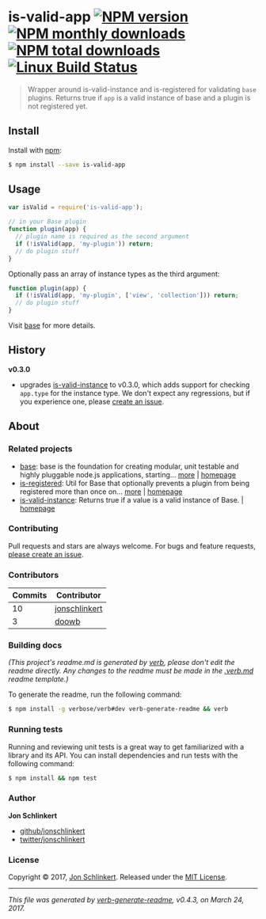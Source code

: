 # is-valid-app [![NPM version](https://img.shields.io/npm/v/is-valid-app.svg?style=flat)](https://www.npmjs.com/package/is-valid-app) [![NPM monthly downloads](https://img.shields.io/npm/dm/is-valid-app.svg?style=flat)](https://npmjs.org/package/is-valid-app)  [![NPM total downloads](https://img.shields.io/npm/dt/is-valid-app.svg?style=flat)](https://npmjs.org/package/is-valid-app) [![Linux Build Status](https://img.shields.io/travis/node-base/is-valid-app.svg?style=flat&label=Travis)](https://travis-ci.org/node-base/is-valid-app)

> Wrapper around is-valid-instance and is-registered for validating `base` plugins. Returns true if `app` is a valid instance of base and a plugin is not registered yet.

## Install

Install with [npm](https://www.npmjs.com/):

```sh
$ npm install --save is-valid-app
```

## Usage

```js
var isValid = require('is-valid-app');

// in your Base plugin
function plugin(app) {
  // plugin name is required as the second argument
  if (!isValid(app, 'my-plugin')) return;
  // do plugin stuff
}
```

Optionally pass an array of instance types as the third argument:

```js
function plugin(app) {
  if (!isValid(app, 'my-plugin', ['view', 'collection'])) return;
  // do plugin stuff
}
```

Visit [base](https://github.com/node-base/base) for more details.

## History

**v0.3.0**

* upgrades [is-valid-instance](https://github.com/jonschlinkert/is-valid-instance) to v0.3.0, which adds support for checking `app.type` for the instance type. We don't expect any regressions, but if you experience one, please [create an issue](../../issues/new).

## About

### Related projects

* [base](https://www.npmjs.com/package/base): base is the foundation for creating modular, unit testable and highly pluggable node.js applications, starting… [more](https://github.com/node-base/base) | [homepage](https://github.com/node-base/base "base is the foundation for creating modular, unit testable and highly pluggable node.js applications, starting with a handful of common methods, like `set`, `get`, `del` and `use`.")
* [is-registered](https://www.npmjs.com/package/is-registered): Util for Base that optionally prevents a plugin from being registered more than once on… [more](https://github.com/jonschlinkert/is-registered) | [homepage](https://github.com/jonschlinkert/is-registered "Util for Base that optionally prevents a plugin from being registered more than once on an instance")
* [is-valid-instance](https://www.npmjs.com/package/is-valid-instance): Returns true if a value is a valid instance of Base. | [homepage](https://github.com/jonschlinkert/is-valid-instance "Returns true if a value is a valid instance of Base.")

### Contributing

Pull requests and stars are always welcome. For bugs and feature requests, [please create an issue](../../issues/new).

### Contributors

| **Commits** | **Contributor** | 
| --- | --- |
| 10 | [jonschlinkert](https://github.com/jonschlinkert) |
| 3 | [doowb](https://github.com/doowb) |

### Building docs

_(This project's readme.md is generated by [verb](https://github.com/verbose/verb-generate-readme), please don't edit the readme directly. Any changes to the readme must be made in the [.verb.md](.verb.md) readme template.)_

To generate the readme, run the following command:

```sh
$ npm install -g verbose/verb#dev verb-generate-readme && verb
```

### Running tests

Running and reviewing unit tests is a great way to get familiarized with a library and its API. You can install dependencies and run tests with the following command:

```sh
$ npm install && npm test
```

### Author

**Jon Schlinkert**

* [github/jonschlinkert](https://github.com/jonschlinkert)
* [twitter/jonschlinkert](https://twitter.com/jonschlinkert)

### License

Copyright © 2017, [Jon Schlinkert](https://github.com/jonschlinkert).
Released under the [MIT License](LICENSE).

***

_This file was generated by [verb-generate-readme](https://github.com/verbose/verb-generate-readme), v0.4.3, on March 24, 2017._